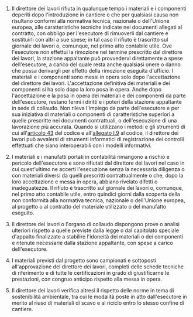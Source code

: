 1. Il direttore dei lavori rifiuta in qualunque tempo i materiali e i componenti deperiti dopo l'introduzione in cantiere o che per qualsiasi causa non risultano conformi alla normativa tecnica, nazionale o dell'Unione europea, alle caratteristiche tecniche indicate nei documenti allegati al contratto, con obbligo per l'esecutore di rimuoverli dal cantiere e sostituirli con altri a sue spese; in tal caso il rifiuto è trascritto sul giornale dei lavori o, comunque, nel primo atto contabile utile. Ove l'esecutore non effettui la rimozione nel termine prescritto dal direttore dei lavori, la stazione appaltante può provvedervi direttamente a spese dell'esecutore, a carico del quale resta anche qualsiasi onere o danno che possa derivargli per effetto della rimozione eseguita d'ufficio. I materiali e i componenti sono messi in opera solo dopo l'accettazione del direttore dei lavori. L'accettazione definitiva dei materiali e dei componenti si ha solo dopo la loro posa in opera. Anche dopo l'accettazione e la posa in opera dei materiali e dei componenti da parte dell'esecutore, restano fermi i diritti e i poteri della stazione appaltante in sede di collaudo. Non rileva l'impiego da parte dell'esecutore e per sua iniziativa di materiali o componenti di caratteristiche superiori a quelle prescritte nei documenti contrattuali, o dell'esecuzione di una lavorazione più accurata. Quando si utilizzano i metodi e gli strumenti di cui all'[articolo 43](/articolo-43/2) del codice e all'[allegato I.9](/section/attachment-1-9/2) al codice, il direttore dei lavori può avvalersi di strumenti informatici di registrazione dei controlli effettuati che siano interoperabili con i modelli informativi.

2. I materiali e i manufatti portati in contabilità rimangono a rischio e pericolo dell'esecutore e sono rifiutati dal direttore dei lavori nel caso in cui quest'ultimo ne accerti l'esecuzione senza la necessaria diligenza o con materiali diversi da quelli prescritti contrattualmente o che, dopo la loro accettazione e messa in opera, abbiano rivelato difetti o inadeguatezze. Il rifiuto è trascritto sul giornale dei lavori o, comunque, nel primo atto contabile utile, entro quindici giorni dalla scoperta della non conformità alla normativa tecnica, nazionale o dell'Unione europea, al progetto o al contratto del materiale utilizzato o del manufatto eseguito. 

3. Il direttore dei lavori o l'organo di collaudo dispongono prove o analisi ulteriori rispetto a quelle previste dalla legge o dal capitolato speciale d'appalto finalizzate a stabilire l'idoneità dei materiali o dei componenti e ritenute necessarie dalla stazione appaltante, con spese a carico dell'esecutore.

4. I materiali previsti dal progetto sono campionati e sottoposti all'approvazione del direttore dei lavori, completi delle schede tecniche di riferimento e di tutte le certificazioni in grado di giustificarne le prestazioni, con congruo anticipo rispetto alla messa in opera.

5. Il direttore dei lavori verifica altresì il rispetto delle norme in tema di sostenibilità ambientale, tra cui le modalità poste in atto dall'esecutore in merito al riuso di materiali di scavo e al riciclo entro lo stesso confine di cantiere.